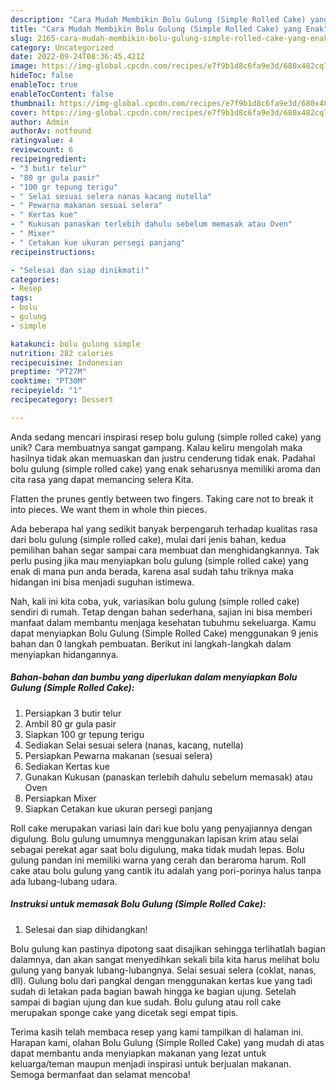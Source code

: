 ```yaml
---
description: "Cara Mudah Membikin Bolu Gulung (Simple Rolled Cake) yang Enak"
title: "Cara Mudah Membikin Bolu Gulung (Simple Rolled Cake) yang Enak"
slug: 2165-cara-mudah-membikin-bolu-gulung-simple-rolled-cake-yang-enak
category: Uncategorized
date: 2022-09-24T08:36:45.421Z
image: https://img-global.cpcdn.com/recipes/e7f9b1d8c6fa9e3d/680x482cq70/bolu-gulung-simple-rolled-cake-foto-resep-utama.jpg
hideToc: false
enableToc: true
enableTocContent: false
thumbnail: https://img-global.cpcdn.com/recipes/e7f9b1d8c6fa9e3d/680x482cq70/bolu-gulung-simple-rolled-cake-foto-resep-utama.jpg
cover: https://img-global.cpcdn.com/recipes/e7f9b1d8c6fa9e3d/680x482cq70/bolu-gulung-simple-rolled-cake-foto-resep-utama.jpg
author: Admin
authorAv: notfound
ratingvalue: 4
reviewcount: 6
recipeingredient:
- "3 butir telur"
- "80 gr gula pasir"
- "100 gr tepung terigu"
- " Selai sesuai selera nanas kacang nutella"
- " Pewarna makanan sesuai selera"
- " Kertas kue"
- " Kukusan panaskan terlebih dahulu sebelum memasak atau Oven"
- " Mixer"
- " Cetakan kue ukuran persegi panjang"
recipeinstructions:

- "Selesai dan siap dinikmati!"
categories:
- Resep
tags:
- bolu
- gulung
- simple

katakunci: bolu gulung simple 
nutrition: 282 calories
recipecuisine: Indonesian
preptime: "PT27M"
cooktime: "PT30M"
recipeyield: "1"
recipecategory: Dessert

---
```





Anda sedang mencari inspirasi resep bolu gulung (simple rolled cake) yang unik? Cara membuatnya sangat gampang. Kalau keliru mengolah maka hasilnya tidak akan memuaskan dan justru cenderung tidak enak. Padahal bolu gulung (simple rolled cake) yang enak seharusnya memiliki aroma dan cita rasa yang dapat memancing selera Kita.





Flatten the prunes gently between two fingers. Taking care not to break it into pieces. We want them in whole thin pieces.

Ada beberapa hal yang sedikit banyak berpengaruh terhadap kualitas rasa dari bolu gulung (simple rolled cake), mulai dari jenis bahan, kedua pemilihan bahan segar sampai cara membuat dan menghidangkannya. Tak perlu pusing jika mau menyiapkan bolu gulung (simple rolled cake) yang enak di mana pun anda berada, karena asal sudah tahu triknya maka hidangan ini bisa menjadi suguhan istimewa.






Nah, kali ini kita coba, yuk, variasikan bolu gulung (simple rolled cake) sendiri di rumah. Tetap dengan bahan sederhana, sajian ini bisa memberi manfaat dalam membantu menjaga kesehatan tubuhmu sekeluarga. Kamu dapat menyiapkan Bolu Gulung (Simple Rolled Cake) menggunakan 9 jenis bahan dan 0 langkah pembuatan. Berikut ini langkah-langkah dalam menyiapkan hidangannya.

<!--inarticleads1-->

##### Bahan-bahan dan bumbu yang diperlukan dalam menyiapkan Bolu Gulung (Simple Rolled Cake):

1. Persiapkan 3 butir telur
1. Ambil 80 gr gula pasir
1. Siapkan 100 gr tepung terigu
1. Sediakan  Selai sesuai selera (nanas, kacang, nutella)
1. Persiapkan  Pewarna makanan (sesuai selera)
1. Sediakan  Kertas kue
1. Gunakan  Kukusan (panaskan terlebih dahulu sebelum memasak) atau Oven
1. Persiapkan  Mixer
1. Siapkan  Cetakan kue ukuran persegi panjang


Roll cake merupakan variasi lain dari kue bolu yang penyajiannya dengan digulung. Bolu gulung umumnya menggunakan lapisan krim atau selai sebagai perekat agar saat bolu digulung, maka tidak mudah lepas. Bolu gulung pandan ini memiliki warna yang cerah dan beraroma harum. Roll cake atau bolu gulung yang cantik itu adalah yang pori-porinya halus tanpa ada lubang-lubang udara. 

<!--inarticleads2-->

##### Instruksi untuk memasak Bolu Gulung (Simple Rolled Cake):


1. Selesai dan siap dihidangkan!

Bolu gulung kan pastinya dipotong saat disajikan sehingga terlihatlah bagian dalamnya, dan akan sangat menyedihkan sekali bila kita harus melihat bolu gulung yang banyak lubang-lubangnya. Selai sesuai selera (coklat, nanas, dll). Gulung bolu dari pangkal dengan menggunakan kertas kue yang tadi sudah di letakan pada bagian bawah hingga ke bagian ujung. Setelah sampai di bagian ujung dan kue sudah. Bolu gulung atau roll cake merupakan sponge cake yang dicetak segi empat tipis. 

Terima kasih telah membaca resep yang kami tampilkan di halaman ini. Harapan kami, olahan Bolu Gulung (Simple Rolled Cake) yang mudah di atas dapat membantu anda menyiapkan makanan yang lezat untuk keluarga/teman maupun menjadi inspirasi untuk berjualan makanan. Semoga bermanfaat dan selamat mencoba!
